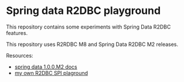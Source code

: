 # Spring data R2DBC playground

This repository contains some experiments with Spring Data R2DBC features.

This repository uses R2RDBC M8 and Spring Data R2DBC M2 releases.

Resources:
* [spring data 1.0.0.M2 docs](https://docs.spring.io/spring-data/r2dbc/docs/1.0.0.M2/reference/html/#r2dbc.datbaseclient.transactions)
* [my own R2DBC SPI plaground](https://github.com/BaesKevin/r2dbc_examples)